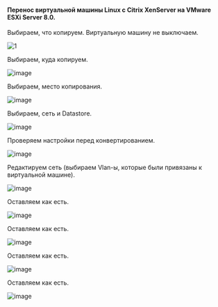 #### Перенос виртуальной машины Linux c Citrix XenServer на VMware ESXi Server 8.0. 

Выбираем, что копируем. Виртуальную машину не выключаем.

![1](https://github.com/tvgVita69/Linux_begin/assets/98489171/87d8547f-3ce0-40d0-a30b-5dbc54eba4eb)
 
Выбираем, куда копируем.

![image](https://github.com/tvgVita69/Linux_begin/assets/98489171/d04ac5c4-7485-44d0-a496-27fb950ce8ce)

Выбираем, место копирования.

![image](https://github.com/tvgVita69/Linux_begin/assets/98489171/743039c3-bd15-4151-a9ea-a4af4eb225a4)

Выбираем, сеть и Datastore.
 
![image](https://github.com/tvgVita69/Linux_begin/assets/98489171/23adb544-2997-478d-9a85-88aea3bfbcaa)

Проверяем настройки перед конвертированием.

![image](https://github.com/tvgVita69/Linux_begin/assets/98489171/5b8a9dbf-fb3f-48d9-a4f1-142a8020dbfb) 

Редактируем сеть (выбираем Vlan-ы, которые были привязаны к виртуальной машине).
 
![image](https://github.com/tvgVita69/Linux_begin/assets/98489171/627dbc6e-d397-4630-9935-172682500745)

Оставляем как есть.

![image](https://github.com/tvgVita69/Linux_begin/assets/98489171/1ee744fe-30e6-4daf-befe-988dbd95bbe1)
 
Оставляем как есть.
 
![image](https://github.com/tvgVita69/Linux_begin/assets/98489171/e1394716-349c-4a69-b759-e275399c470f)

Оставляем как есть.

![image](https://github.com/tvgVita69/Linux_begin/assets/98489171/f804554c-7a39-4e78-81a6-becf565a1963)
 
Оставляем как есть.
 
![image](https://github.com/tvgVita69/Linux_begin/assets/98489171/b8fc232c-fdd0-4759-8150-42eaad6beab4)





